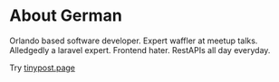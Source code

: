 # About German  

Orlando based software developer. Expert waffler at meetup talks. Alledgedly a laravel expert. Frontend hater. RestAPIs all day everyday. 

Try [tinypost.page](https://tinypost.page)
